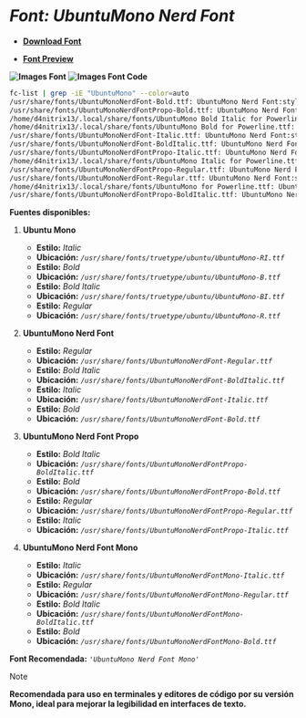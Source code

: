 <!-- Autor: Daniel Benjamin Perez Morales -->
<!-- GitHub: https://github.com/DanielBenjaminPerezMoralesDev13 -->
<!-- Gitlab: https://gitlab.com/DanielBenjaminPerezMoralesDev13 -->
<!-- Correo electrónico: danielperezdev@proton.me -->

# ***Font: UbuntuMono Nerd Font***

- **[Download Font](https://github.com/ryanoasis/nerd-fonts/releases/download/v3.2.1/UbuntuMono.zip "https://github.com/ryanoasis/nerd-fonts/releases/download/v3.2.1/UbuntuMono.zip")**

- **[Font Preview](https://www.programmingfonts.org/#ubuntu "https://www.programmingfonts.org/#ubuntu")**

**![Images Font](../../Fonts/UbuntuMono%20Nerd%20Font.png "Fonts/UbuntuMono Nerd Font.png")**
**![Images Font Code](../../Font%20Images%20Code/UbuntuMono%20Nerd%20Font%20Code.png "Font Images Code/UbuntuMono Nerd Font Code.png")**

```bash
fc-list | grep -iE "UbuntuMono" --color=auto
/usr/share/fonts/UbuntuMonoNerdFont-Bold.ttf: UbuntuMono Nerd Font:style=Bold
/usr/share/fonts/UbuntuMonoNerdFontPropo-Bold.ttf: UbuntuMono Nerd Font Propo:style=Bold
/home/d4nitrix13/.local/share/fonts/UbuntuMono Bold Italic for Powerline.ttf: UbuntuMono for Powerline:style=Bold Italic
/home/d4nitrix13/.local/share/fonts/UbuntuMono Bold for Powerline.ttf: UbuntuMono for Powerline:style=Bold
/usr/share/fonts/UbuntuMonoNerdFont-Italic.ttf: UbuntuMono Nerd Font:style=Italic
/usr/share/fonts/UbuntuMonoNerdFont-BoldItalic.ttf: UbuntuMono Nerd Font:style=Bold Italic
/usr/share/fonts/UbuntuMonoNerdFontPropo-Italic.ttf: UbuntuMono Nerd Font Propo:style=Italic
/home/d4nitrix13/.local/share/fonts/UbuntuMono Italic for Powerline.ttf: UbuntuMono for Powerline:style=Italic
/usr/share/fonts/UbuntuMonoNerdFontPropo-Regular.ttf: UbuntuMono Nerd Font Propo:style=Regular
/usr/share/fonts/UbuntuMonoNerdFont-Regular.ttf: UbuntuMono Nerd Font:style=Regular
/home/d4nitrix13/.local/share/fonts/UbuntuMono for Powerline.ttf: UbuntuMono for Powerline:style=Regular
/usr/share/fonts/UbuntuMonoNerdFontPropo-BoldItalic.ttf: UbuntuMono Nerd Font Propo:style=Bold Italic
```

**Fuentes disponibles:**

1. **Ubuntu Mono**
   - **Estilo:** *Italic*
   - **Ubicación:** *`/usr/share/fonts/truetype/ubuntu/UbuntuMono-RI.ttf`*
   - **Estilo:** *Bold*
   - **Ubicación:** *`/usr/share/fonts/truetype/ubuntu/UbuntuMono-B.ttf`*
   - **Estilo:** *Bold Italic*
   - **Ubicación:** *`/usr/share/fonts/truetype/ubuntu/UbuntuMono-BI.ttf`*
   - **Estilo:** *Regular*
   - **Ubicación:** *`/usr/share/fonts/truetype/ubuntu/UbuntuMono-R.ttf`*

2. **UbuntuMono Nerd Font**
   - **Estilo:** *Regular*
   - **Ubicación:** *`/usr/share/fonts/UbuntuMonoNerdFont-Regular.ttf`*
   - **Estilo:** *Bold Italic*
   - **Ubicación:** *`/usr/share/fonts/UbuntuMonoNerdFont-BoldItalic.ttf`*
   - **Estilo:** *Italic*
   - **Ubicación:** *`/usr/share/fonts/UbuntuMonoNerdFont-Italic.ttf`*
   - **Estilo:** *Bold*
   - **Ubicación:** *`/usr/share/fonts/UbuntuMonoNerdFont-Bold.ttf`*

3. **UbuntuMono Nerd Font Propo**
   - **Estilo:** *Bold Italic*
   - **Ubicación:** *`/usr/share/fonts/UbuntuMonoNerdFontPropo-BoldItalic.ttf`*
   - **Estilo:** *Bold*
   - **Ubicación:** *`/usr/share/fonts/UbuntuMonoNerdFontPropo-Bold.ttf`*
   - **Estilo:** *Regular*
   - **Ubicación:** *`/usr/share/fonts/UbuntuMonoNerdFontPropo-Regular.ttf`*
   - **Estilo:** *Italic*
   - **Ubicación:** *`/usr/share/fonts/UbuntuMonoNerdFontPropo-Italic.ttf`*

4. **UbuntuMono Nerd Font Mono**
   - **Estilo:** *Italic*
   - **Ubicación:** *`/usr/share/fonts/UbuntuMonoNerdFontMono-Italic.ttf`*
   - **Estilo:** *Regular*
   - **Ubicación:** *`/usr/share/fonts/UbuntuMonoNerdFontMono-Regular.ttf`*
   - **Estilo:** *Bold Italic*
   - **Ubicación:** *`/usr/share/fonts/UbuntuMonoNerdFontMono-BoldItalic.ttf`*
   - **Estilo:** *Bold*
   - **Ubicación:** *`/usr/share/fonts/UbuntuMonoNerdFontMono-Bold.ttf`*

**Font Recomendada:** *`'UbuntuMono Nerd Font Mono'`*

> [!NOTE]
> **Recomendada para uso en terminales y editores de código por su versión Mono, ideal para mejorar la legibilidad en interfaces de texto.**
